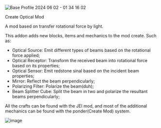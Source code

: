 


![Base Profile 2024 06 02 - 01 34 16 02](https://github.com/luccaPossamai/optical/assets/110493821/b7ecf37e-feee-4f32-8e9e-2031a0f22a6d)


  Create Optical Mod

A mod based on transfer rotational force by light.

This addon adds new blocks, items and mechanics to the mod create.
Such as:
 - Optical Source: Emit different types of beams based on the rotational force applied;
 - Optical Receptor: Transform the received beam into rotational force based on its properties;
 - Optical Sensor: Emit redstone sinal based on the incident beam properties;
 - Mirror: Reflect the beam perpendicularly;
 - Polarizing Filter: Polarize the beam(duh);
 - Beam Splitter Cube: Split the beam in two and polarize the resultant beams perpendicularly;
   
All the crafts can be found with the JEI mod, and most of the additional mechanics can be found with the ponder(Create Mod) system.

![image](https://github.com/luccaPossamai/optical/assets/110493821/d8512c84-1f7e-44d8-8dd8-9ce00b1fdd56)









